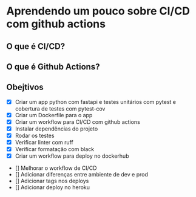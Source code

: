 # Aprendendo um pouco sobre CI/CD com github actions

## O que é CI/CD?

## O que é Github Actions?

## Obejtivos

- [x] Criar um app python com fastapi e testes unitários com pytest e cobertura de testes com pytest-cov
- [x] Criar um Dockerfile para o app
- [x] Criar um workflow para CI/CD com github actions
- [x] Instalar dependências do projeto
- [x] Rodar os testes
- [x] Verificar linter com ruff
- [x] Verificar formatação com black
- [x] Criar um workflow para deploy no dockerhub

- [] Melhorar o workflow de CI/CD
- [] Adicionar diferenças entre ambiente de dev e prod
- [] Adicionar tags nos deploys
- [] Adicionar deploy no heroku
